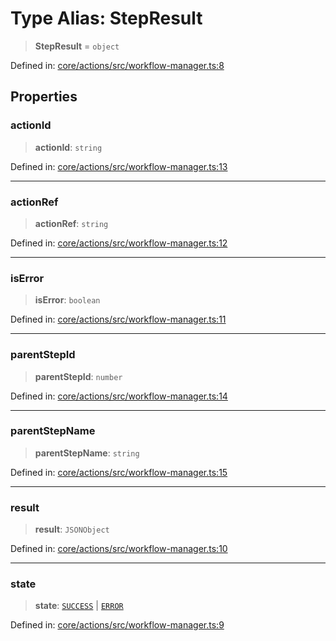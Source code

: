 # Type Alias: StepResult

> **StepResult** = `object`

Defined in: [core/actions/src/workflow-manager.ts:8](https://github.com/LaWebcapsule/orbits/blob/bf61656fb93c3816eb39d899bbc365fbc0c278b9/core/actions/src/workflow-manager.ts#L8)

## Properties

### actionId

> **actionId**: `string`

Defined in: [core/actions/src/workflow-manager.ts:13](https://github.com/LaWebcapsule/orbits/blob/bf61656fb93c3816eb39d899bbc365fbc0c278b9/core/actions/src/workflow-manager.ts#L13)

***

### actionRef

> **actionRef**: `string`

Defined in: [core/actions/src/workflow-manager.ts:12](https://github.com/LaWebcapsule/orbits/blob/bf61656fb93c3816eb39d899bbc365fbc0c278b9/core/actions/src/workflow-manager.ts#L12)

***

### isError

> **isError**: `boolean`

Defined in: [core/actions/src/workflow-manager.ts:11](https://github.com/LaWebcapsule/orbits/blob/bf61656fb93c3816eb39d899bbc365fbc0c278b9/core/actions/src/workflow-manager.ts#L11)

***

### parentStepId

> **parentStepId**: `number`

Defined in: [core/actions/src/workflow-manager.ts:14](https://github.com/LaWebcapsule/orbits/blob/bf61656fb93c3816eb39d899bbc365fbc0c278b9/core/actions/src/workflow-manager.ts#L14)

***

### parentStepName

> **parentStepName**: `string`

Defined in: [core/actions/src/workflow-manager.ts:15](https://github.com/LaWebcapsule/orbits/blob/bf61656fb93c3816eb39d899bbc365fbc0c278b9/core/actions/src/workflow-manager.ts#L15)

***

### result

> **result**: `JSONObject`

Defined in: [core/actions/src/workflow-manager.ts:10](https://github.com/LaWebcapsule/orbits/blob/bf61656fb93c3816eb39d899bbc365fbc0c278b9/core/actions/src/workflow-manager.ts#L10)

***

### state

> **state**: [`SUCCESS`](../enumerations/ActionState.md#success) \| [`ERROR`](../enumerations/ActionState.md#error)

Defined in: [core/actions/src/workflow-manager.ts:9](https://github.com/LaWebcapsule/orbits/blob/bf61656fb93c3816eb39d899bbc365fbc0c278b9/core/actions/src/workflow-manager.ts#L9)
